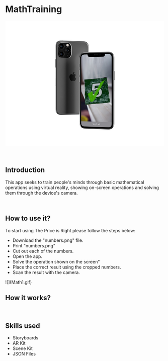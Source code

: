 # MathTraining
<p align="center">
  <img src="/images/maths.jpg" height="400" width="650"/>
</p>
<br/>
<h2>Introduction</h2> 
<p>  This app seeks to train people's minds through basic mathematical operations using virtual reality, showing on-screen operations and solving them through the device's camera.</p>
<br/>
<h2>How to use it?</h2> 
<p>To start using The Price is Right please follow the steps below:</p>
<ul>
  <li>Download the "numbers.png" file.</li>
  <li>Print "numbers.png"</li>
  <li>Cut out each of the numbers.</li>
  <li>Open the app.</li>
  <li>Solve the operation shown on the screen"</li>
  <li>Place the correct result using the cropped numbers.</li>
  <li>Scan the result with the camera.</li>
</ul>
![](Math1.gif)
<br/>
<h2>How it works?</h2>
<p></p>
<br/>
<h2>Skills used</h2> 
<ul>
  <li>Storyboards</li>
  <li>AR Kit</li>
  <li>Scene Kit</li>
  <li>JSON Files</li>
</ul>
